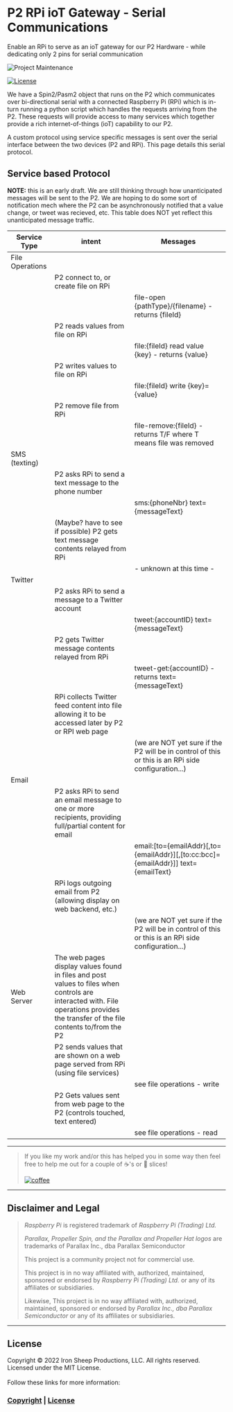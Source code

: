 # P2 RPi ioT Gateway - Serial Communications

Enable an RPi to serve as an ioT gateway for our P2 Hardware - while dedicating only 2 pins for serial communication

![Project Maintenance][maintenance-shield]

[![License][license-shield]](LICENSE) 


We have a Spin2/Pasm2 object that runs on the P2 which communicates over bi-directional serial with a connected Raspberry Pi (RPi) which is in-turn running a python script which handles the requests arriving from the P2.  These requests will provide access to many services which together provide a rich internet-of-things (ioT) capability to our P2.

A custom protocol using service specific messages is sent over the serial interface between the two devices (P2 and RPi).  This page details this serial protocol.

## Service based Protocol

**NOTE:** this is an early draft.  We are still thinking through how unanticipated messages will be sent to the P2.  We are hoping to do some sort of notification mech where the P2 can be asynchronously notified that a value change, or tweet was recieved, etc. This table does NOT yet reflect this unanticipated message traffic.


| Service Type | intent | Messages |
| ------------------ | --------- | ---- |
| File Operations |||
| | P2 connect to, or create file on RPi |
| | | file-open {pathType}/{filename} - returns {fileId}
| | P2 reads values from file on RPi|
| | | file:{fileId} read value {key} - returns {value}
| | P2 writes values to file on RPi|
| | | file:{fileId} write {key}={value}
| | P2 remove file from RPi |
| | | file-remove:{fileId} - returns T/F where T means file was removed
| SMS (texting) |||
| | P2 asks RPi to send a text message to the phone number
| | | sms:{phoneNbr} text={messageText}
| | (Maybe? have to see if possible) P2 gets text message contents relayed from RPi
| | | - unknown at this time -
| Twitter |||
| | P2 asks RPi to send a message to a Twitter account
| | | tweet:{accountID} text={messageText}
| | P2 gets Twitter message contents relayed from RPi
| | | tweet-get:{accountID} - returns text={messageText}
| | RPi collects Twitter feed content into file allowing it to be accessed later by P2 or RPI web page
| | | (we are NOT yet sure if the P2 will be in control of this or this is an RPi side configuration...)
| Email  |||
| | P2 asks RPi to send an email message to one or more recipients, providing full/partial content for email
| | | email:[to={emailAddr}[,to={emailAddr}][,[to:cc:bcc]={emailAddr}]] text={emailText}
| | RPi logs outgoing email from P2 (allowing display on web backend, etc.)
| | | (we are NOT yet sure if the P2 will be in control of this or this is an RPi side configuration...)
| Web Server | The web pages display values found in files and post values to files when controls are interacted with. File operations provides the transfer of the file contents to/from the P2 ||
| | P2 sends values that are shown on a web page served from RPi (using file services)|
| | | see file operations - write
| | P2 Gets values sent from web page to the P2 (controls touched, text entered)|
| | | see file operations - read



---

> If you like my work and/or this has helped you in some way then feel free to help me out for a couple of :coffee:'s or :pizza: slices! 
> 
> [![coffee](https://www.buymeacoffee.com/assets/img/custom_images/black_img.png)](https://www.buymeacoffee.com/ironsheep)

---

## Disclaimer and Legal

> *Raspberry Pi* is registered trademark of *Raspberry Pi (Trading) Ltd.*
>
> *Parallax, Propeller Spin, and the Parallax and Propeller Hat logos* are trademarks of Parallax Inc., dba Parallax Semiconductor
>
> This project is a community project not for commercial use.
> 
> This project is in no way affiliated with, authorized, maintained, sponsored or endorsed by *Raspberry Pi (Trading) Ltd.* or any of its affiliates or subsidiaries.
> 
> Likewise, This project is in no way affiliated with, authorized, maintained, sponsored or endorsed by *Parallax Inc., dba Parallax Semiconductor* or any of its affiliates or subsidiaries.

---

## License

Copyright © 2022 Iron Sheep Productions, LLC. All rights reserved.<br />
Licensed under the MIT License. <br>
<br>
Follow these links for more information:

### [Copyright](copyright) | [License](LICENSE)



[maintenance-shield]: https://img.shields.io/badge/maintainer-stephen%40ironsheep%2ebiz-blue.svg?style=for-the-badge

[marketplace-version]: https://vsmarketplacebadge.apphb.com/version-short/ironsheepproductionsllc.spin2.svg

[marketplace-installs]: https://vsmarketplacebadge.apphb.com/installs-short/ironsheepproductionsllc.spin2.svg

[marketplace-rating]: https://vsmarketplacebadge.apphb.com/rating-short/ironsheepproductionsllc.spin2.svg

[license-shield]: https://camo.githubusercontent.com/bc04f96d911ea5f6e3b00e44fc0731ea74c8e1e9/68747470733a2f2f696d672e736869656c64732e696f2f6769746875622f6c6963656e73652f69616e74726963682f746578742d646976696465722d726f772e7376673f7374796c653d666f722d7468652d6261646765
